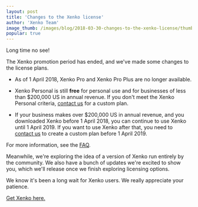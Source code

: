 ```yaml
---
layout: post
title: 'Changes to the Xenko license'
author: 'Xenko Team'
image_thumb: /images/blog/2018-03-30-changes-to-the-xenko-license/thumb.png
popular: true
---
```


Long time no see!

The Xenko promotion period has ended, and we've made some changes to the license plans.

* As of 1 April 2018, Xenko Pro and Xenko Pro Plus are no longer available.

* Xenko Personal is still **free** for personal use and for businesses of less than $200,000 US in annual revenue. If you don't meet the Xenko Personal criteria, [contact us](http://xenko.com/contact) for a custom plan.

* If your business makes over $200,000 US in annual revenue, and you downloaded Xenko before 1 April 2018, you can continue to use Xenko until 1 April 2019. If you want to use Xenko after that, you need to [contact us](http://xenko.com/contact) to create a custom plan before 1 April 2019.

For more information, see the [FAQ](https://xenko.com/faq/).

Meanwhile, we're exploring the idea of a version of Xenko run entirely by the community. We also have a bunch of updates we're excited to show you, which we'll release once we finish exploring licensing options.

We know it's been a long wait for Xenko users. We really appreciate your patience.

[Get Xenko here.](/download)